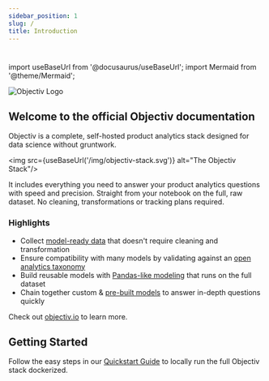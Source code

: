```yaml
---
sidebar_position: 1
slug: /
title: Introduction
---
```


# 

import useBaseUrl from '@docusaurus/useBaseUrl';
import Mermaid from '@theme/Mermaid';

![Objectiv Logo](/img/logo-objectiv-large.svg "Objectiv Logo")

## Welcome to the official Objectiv documentation
Objectiv is a complete, self-hosted product analytics stack designed for
data science without gruntwork.

<img src={useBaseUrl('/img/objectiv-stack.svg')} alt="The Objectiv Stack"/>

It includes everything you need to answer your product analytics questions with speed and precision.
Straight from your notebook on the full, raw dataset. No cleaning, transformations or tracking plans required.

### Highlights
* Collect [model-ready data](/tracking/core-concepts) that doesn't require cleaning and transformation
* Ensure compatibility with many models by validating against an [open analytics taxonomy](/taxonomy)
* Build reusable models with [Pandas-like modeling](/modeling) that runs on the full dataset
* Chain together custom & [pre-built models](/modeling/Objectiv/bach_open_taxonomy.ModelHub) to answer in-depth questions quickly

Check out [objectiv.io](https://www.objectiv.io) to learn more.

## Getting Started

Follow the easy steps in our [Quickstart Guide](/quickstart-guide) to locally run the full Objectiv stack dockerized.
